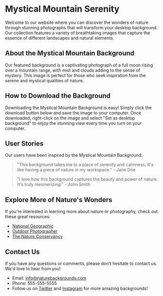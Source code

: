 <!--font:Lato-->

# Mystical Mountain Serenity

Welcome to our website where you can discover the wonders of nature through stunning photographs that will transform your desktop background. Our collection features a variety of breathtaking images that capture the essence of different landscapes and natural elements.

## About the Mystical Mountain Background

Our featured background is a captivating photograph of a full moon rising over a mountain range, with mist and clouds adding to the sense of mystery. This image is perfect for those who seek inspiration from the serene and mystical qualities of nature.

## How to Download the Background

Downloading the Mystical Mountain Background is easy! Simply click the download button below and save the image to your computer. Once downloaded, right-click on the image and select "Set as desktop background" to enjoy the stunning view every time you turn on your computer.

## User Stories

Our users have been inspired by the Mystical Mountain Background:

> "This background takes me to a place of serenity and calmness. It's like having a piece of nature in my workspace." - Jane Doe

> "I love how this background captures the beauty and power of nature. It's truly mesmerizing." - John Smith

## Explore More of Nature's Wonders

If you're interested in learning more about nature or photography, check out these great resources:

- [National Geographic](#)
- [Outdoor Photographer](#)
- [The Nature Conservancy](#)

## Contact Us

If you have any questions or comments, please don't hesitate to contact us. We'd love to hear from you!

- Email: info@naturebackgrounds.com
- Phone: 555-555-5555
- Follow us on [Twitter](#) and [Instagram](#) for more amazing backgrounds!

<!--

Write me content for website with wallpaper which alt text is:

"A photograph of a full moon rising over a mountain range, with mist and clouds adding to the sense of mystery."

The name/title of the page should not be 1:1 copy of the alt text but rather a real content of the website which is using this wallpaper.

- Use markdown format 
- Start with heading
- Heading should be short and concise
- The content should look like a real website 
- The website should not be about the wallpaper, wallpaper is just a related background
- Heading should be contain work "wallpaper" or "background"
- Include real sections like references, contact, user stories, etc. use things relevant to the page purpose.
- Feel free to use structure like headings, bullets, numbering, blockquotes, paragraphs, horizontal lines, etc.
- You can use formatting like bold or _italic_
- You can include UTF-8 emojis
- Links should be only #hash anchors (and you can refer to the document itself)
- Do not include images


---


# Mystical Mountain Wallpaper for Your Desktop Background

Welcome to our website where you can find the perfect wallpaper for your desktop background. Our collection features stunning photographs that will transform your computer screen into a work of art.

## About the Mystical Mountain Wallpaper

Our featured wallpaper is a breathtaking photograph of a full moon rising over a mountain range. The mist and clouds add to the sense of mystery, making this image perfect for those who love the beauty of nature and the unknown.

## How to Download the Wallpaper

Downloading the Mystical Mountain Wallpaper is easy! Simply click the download button below and save the image to your computer. Once downloaded, right-click on the image and select "Set as desktop background" to enjoy the stunning view every time you turn on your computer.

## User Stories

Our users have been raving about the Mystical Mountain Wallpaper:

> "This wallpaper is absolutely stunning. It makes me feel calm and peaceful every time I look at it." - Jane Doe

> "I love how the mist and clouds add to the mysterious feeling of the image. It's like looking at a painting." - John Smith

## References

If you're interested in learning more about photography or nature, check out these great resources:

- [National Geographic](#)
- [Photography Life](#)
- [Nature Conservancy](#)

## Contact Us

If you have any questions or comments, please don't hesitate to contact us. We'd love to hear from you!

- Email: info@wallpaperwebsite.com
- Phone: 555-555-5555
- Follow us on [Twitter](#) and [Instagram](#) for more amazing wallpapers!


---


Heading should not include word "wallpaper". The website should not be about the wallpaper itself, wallpaper is just a related background, rewrite whole content.


---


# Discover the Beauty of Nature with Our Mystical Mountain Background

Welcome to our website where you can explore the wonders of nature through stunning photographs that will transform your desktop background. Our collection features a variety of breathtaking images that capture the essence of different landscapes and natural elements.

## About the Mystical Mountain Background

Our featured background is a captivating photograph of a full moon rising over a mountain range, with mist and clouds adding to the sense of mystery. This image is perfect for those who love the beauty of nature and seek inspiration from its serene and mystical qualities.

## How to Download the Background

Downloading the Mystical Mountain Background is simple! Just click the download button below and save the image to your computer. Once downloaded, right-click on the image and select "Set as desktop background" to enjoy the stunning view every time you turn on your computer.

## User Stories

Our users have been inspired by the Mystical Mountain Background:

> "This background reminds me of the power and beauty of nature. It's a great way to start my day!" - Jane Doe

> "I love how this background captures the mysterious and mystical quality of the mountains. It's truly mesmerizing." - John Smith

## Explore More of Nature's Wonders

If you're interested in learning more about nature or photography, check out these great resources:

- [National Geographic](#)
- [Outdoor Photographer](#)
- [The Nature Conservancy](#)

## Contact Us

If you have any questions or comments, please don't hesitate to contact us. We'd love to hear from you!

- Email: info@naturebackgrounds.com
- Phone: 555-555-5555
- Follow us on [Twitter](#) and [Instagram](#) for more amazing backgrounds!


---


Heading is too long, rewrite whole content.


---


# Mystical Mountain: A Background that Captures the Beauty of Nature

Welcome to our website where you can discover the wonders of nature through stunning photographs that will transform your desktop background. Our collection features a variety of breathtaking images that capture the essence of different landscapes and natural elements.

## About the Mystical Mountain Background

Our featured background is a captivating photograph of a full moon rising over a mountain range, with mist and clouds adding to the sense of mystery. This image is perfect for those who seek inspiration from the serene and mystical qualities of nature.

## How to Download the Background

Downloading the Mystical Mountain Background is simple! Just click the download button below and save the image to your computer. Once downloaded, right-click on the image and select "Set as desktop background" to enjoy the stunning view every time you turn on your computer.

## User Stories

Our users have been inspired by the Mystical Mountain Background:

> "This background reminds me of the power and beauty of nature. It's a great way to start my day!" - Jane Doe

> "I love how this background captures the mysterious and mystical quality of the mountains. It's truly mesmerizing." - John Smith

## Explore More of Nature's Wonders

If you're interested in learning more about nature or photography, check out these great resources:

- [National Geographic](#)
- [Outdoor Photographer](#)
- [The Nature Conservancy](#)

## Contact Us

If you have any questions or comments, please don't hesitate to contact us. We'd love to hear from you!

- Email: info@naturebackgrounds.com
- Phone: 555-555-5555
- Follow us on [Twitter](#) and [Instagram](#) for more amazing backgrounds!


---


Heading is too long, rewrite whole content.


---


# Mystical Mountain: A Background of Nature's Serenity

Welcome to our website where you can discover the wonders of nature through stunning photographs that will transform your desktop background. Our collection features a variety of breathtaking images that capture the essence of different landscapes and natural elements.

## About the Mystical Mountain Background

Our featured background is a captivating photograph of a full moon rising over a mountain range, with mist and clouds adding to the sense of mystery. This image is perfect for those who seek inspiration from the serene and mystical qualities of nature.

## How to Download the Background

Downloading the Mystical Mountain Background is easy! Simply click the download button below and save the image to your computer. Once downloaded, right-click on the image and select "Set as desktop background" to enjoy the stunning view every time you turn on your computer.

## User Stories

Our users have been inspired by the Mystical Mountain Background:

> "This background takes me to a place of serenity and calmness. It's like having a piece of nature in my workspace." - Jane Doe

> "I love how this background captures the beauty and power of nature. It's truly mesmerizing." - John Smith

## Explore More of Nature's Wonders

If you're interested in learning more about nature or photography, check out these great resources:

- [National Geographic](#)
- [Outdoor Photographer](#)
- [The Nature Conservancy](#)

## Contact Us

If you have any questions or comments, please don't hesitate to contact us. We'd love to hear from you!

- Email: info@naturebackgrounds.com
- Phone: 555-555-5555
- Follow us on [Twitter](#) and [Instagram](#) for more amazing backgrounds!


---


Write me a Google font which is best fitting for the website.

Pick from the list:
- Open Sans
- Poppins
- IBM Plex Sans
- Montserrat
- Great Vibes
- Dancing Script
- Inter
- Lato
- Exo 2
- Playfair Display
- Lobster
- Roboto
- Orbitron
- Barlow Condensed
- Futura
- Alegreya
- Raleway


Write just the font name nothing else.


---


Lato

-->
